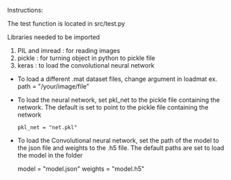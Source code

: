 Instructions:

The test function is located in src/test.py

Libraries needed to be imported
1. PIL and imread : for reading images
2. pickle : for turning object in python to pickle file
3. keras : to load the convolutional neural network

- To load a different .mat dataset files, change argument in loadmat
ex.
      path = "/your/image/file"

- To load the neural network, set pkl_net to the pickle file containing the
network. The default is set to point to the pickle file containing the network

      pkl_net = "net.pkl"

- To load the Convolutional neural network, set the path of the model to the
json file and weights to the .h5 file. The default paths are set to load the
model in the folder

    model = "model.json"
    weights = "model.h5"
